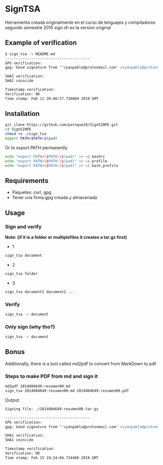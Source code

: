 # SignTSA
Herramienta creada originalmente en el curso de lenguajes y compiladores segundo semestre 2015 sign.sh es la version original

## Example of verification
```bash
$ sign_tsa -v README.md
---------------------------------------
GPG verification:
gpg: Good signature from ""cyanpablo@protonmail.com" <cyanpablo@protonmail.com>" [ultimate]

SHA1 verification:
SHA1 coincide

Timestamp verification:
Verification: OK
Time stamp: Feb 12 20:40:57.736089 2019 GMT
```
## Installation
```bash
git clone https://github.com/paroque28/SignSINPE.git
cd SignSINPE
chmod +x ./sign_tsa
export PATH=$PATH:$(pwd)
```
Or to export PATH permanently
```bash
echo "export PATH=\$PATH:\$(pwd)" >> ~/.bashrc
echo "export PATH=\$PATH:\$(pwd)" >> ~/.profile
echo "export PATH=\$PATH:\$(pwd)" >> ~/.bash_profile
```
## Requirements
- Paquetes: curl, gpg
- Tener una firma gpg creada y almacenada
## Usage
### Sign and verify
**Note: (if it is a folder or multiplefiles it creates a tar.gz first)**
- 1
```bash
sign_tsa document
```
- 2
```bash
sign_tsa folder
```
- 3
```bash
sign_tsa document1 document2 ...
```
### Verify
```bash
sign_tsa -v document
```
### Only sign (why tho?)
```bash
sign_tsa -s document
```
## Bonus
Additionally, there is a tool called md2pdf to convert from MarkDown to pdf

### Steps to make PDF from md and sign it
```bash
md2pdf 2014084649-resumen00.md
sign_tsa 2014084649-resumen00.md 2014084649-resumen00.pdf
```
Output:
```bash
Signing file: ./2014084649-resumen00.tar.gz

---------------------------------------
GPG verification:
gpg: Good signature from ""cyanpablo@protonmail.com" <cyanpablo@protonmail.com>" [ultimate]

SHA1 verification:
SHA1 coincide

Timestamp verification:
Verification: OK
Time stamp: Feb 15 19:24:04.734488 2019 GMT

```
